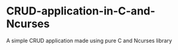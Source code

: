 # CRUD-application-in-C-and-Ncurses
A simple CRUD application made using pure C and Ncurses library
